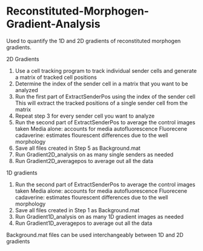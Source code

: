 # Reconstituted-Morphogen-Gradient-Analysis
Used to quantify the 1D and 2D gradients of reconstituted morphogen gradients.


2D Gradients
1. Use a cell tracking program to track individual sender cells and generate a matrix of tracked cell positions
2. Determine the index of the sender cell in a matrix that you want to be analyzed
3. Run the first part of ExtractSenderPos using the index of the sender cell
      This will extract the tracked positions of a single sender cell from the matrix 
4. Repeat step 3 for every sender cell you want to analyze
5. Run the second part of ExtractSenderPos to average the control images taken
      Media alone: accounts for media autofluorescence
      Fluorecene cadaverine: estimates flourescent differences due to the well morphology
6. Save all files created in Step 5 as Background.mat
7. Run Gradient2D_analysis on as many single senders as needed
8. Run Gradient2D_averagepos to average out all the data

1D gradients
1. Run the second part of ExtractSenderPos to average the control images taken
      Media alone: accounts for media autofluorescence
      Fluorecene cadaverine: estimates flourescent differences due to the well morphology
2. Save all files created in Step 1 as Background.mat
3. Run Gradient1D_analysis on as many 1D gradient images as needed
4. Run Gradient1D_averagepos to average out all the data

Background.mat files can be used interchangeably between 1D and 2D gradients
